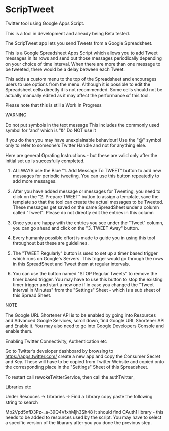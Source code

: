 # ScripTweet
Twitter tool using Google Apps Script.

This is a tool in development and already being Beta tested.

The ScripTweet app lets you send Tweets from a Google Spreadsheet.

This is a Google Spreadsheet Apps Script which allows you to add Tweet messages in its rows and send out those messages periodically depending on your choice of time interval. When there are more than one message to be tweeted, there would be a delay between each Tweet.

This adds a custom menu to the top of the Spreadsheet and encourages users to use options from the menu. Although it is possible to edit the Spreadsheet cells directly it is not recommended. Some cells should not be actually manually edited as it may affect the performance of this tool.

Please note that this is still a Work In Progress

WARNING

Do not put symbols in the text message
This includes the commonly used symbol for 'and' which is "&"
Do NOT use it

If you do then you may have unexplainable behaviour!
Use the "@" symbol only to refer to someone's Twitter Handle and not for anything else.

Here are general Oprating Instructions - but these are valid only after the initial set up is succesfully completed.

1. ALLWAYS use the Blue "1. Add Message To TWEET" button to add new messages for periodic tweeting. You can use this button repeatedly to add more messages.

2. After you have added message or messages for Tweeting, you need to click on the "2. Prepare TWEET" button to assign a template, save the template so that the tool can create the actual messages to be Tweeted. These messages get saved on the same SpreadSheet under a column called "Tweet". Please do not directly edit the entries in this column

3. Once you are happy with the entries you see under the "Tweet" column, you can go ahead and click on the "3. TWEET Away" button.

4. Every humanly possible effort is made to guide you in using this tool throughout but these are guidelines.

5. The "TWEET Regularly" button is used to set up a timer based trigger which runs on Google's Servers. This trigger would go through the rows in this SpreadSheet and Tweet them at regular intervals.

6. You can use the button named "STOP Regular Tweets" to remove the timer based trigger. You may have to use this button to stop the existing timer trigger and start a new one if in case you changed the "Tweet Interval in Minutes" from the "Settings" Sheet - which is a sub sheet of this Spread Sheet.

NOTE

The Google URL Shortener API is to be enabled by going into Resources and Advanced Google Services, scroll down, find Google URL Shortener API and Enable it.
You may also need to go into Google Developers Console and enable them.

Enabling Twitter Connectivity, Authentication etc

Go to Twitter’s developer dashboard by browsing to
https://apps.twitter.com/
create a new app and copy the Consumer Secret and Key.
These will have to be copied from Twitter Website and copied onto the corresponding place in the "Settings" Sheet of this Spreadsheet.

To restart call rewokeTwitterService, then call the authTwitter_

Libraries etc

Under Resouces -> Libraries -> Find a Library copy paste the following string to search

Mb2Vpd5nfD3Pz-_a-39Q4VfxhMjh3Sh48
It should find OAuth1 library - this needs to be added to resources used by the script.
You may have to select a specific version of the libarary after you you done the previous step.
